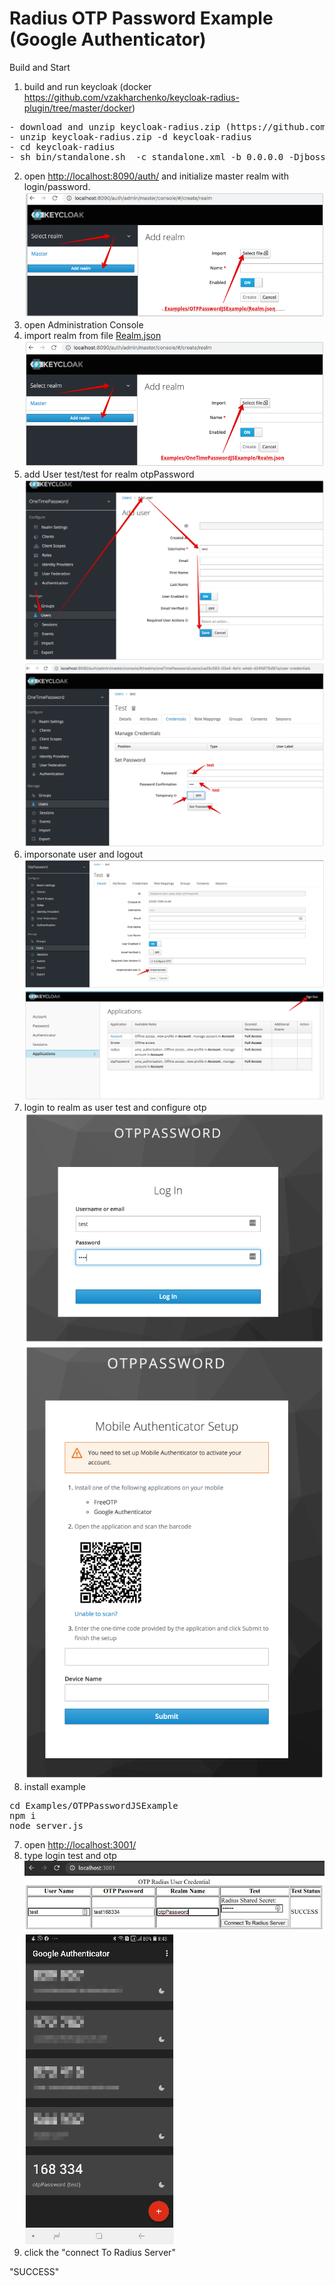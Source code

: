 # Radius OTP Password Example (Google Authenticator)

Build and Start
1. build and run keycloak (docker https://github.com/vzakharchenko/keycloak-radius-plugin/tree/master/docker)
<pre>
- download and unzip keycloak-radius.zip (https://github.com/vzakharchenko/keycloak-radius-plugin/releases)
- unzip keycloak-radius.zip -d keycloak-radius
- cd keycloak-radius
- sh bin/standalone.sh  -c standalone.xml -b 0.0.0.0 -Djboss.bind.address.management=0.0.0.0 --debug 8190 -Djboss.http.port=8090
</pre>
2. open [http://localhost:8090/auth/]() and initialize master realm with login/password. ![initRealm](../../docs/importRealm2.png)
3. open Administration Console
4. import realm from file [Realm.json](Realm.json) ![importRealm](../../docs/importRealm.png)
5. add User test/test for realm otpPassword ![createUser](../../docs/createUser.png)![setPassword_1](../../docs/setPassword_1.png)
6. imporsonate user and logout ![impersonateUserExample](../../docs/impersonateUserExample.png) ![impersonateUserExample2](../../docs/impersonateUserExample2.png)
7. login to realm as user test and configure otp ![impersonateUserExample3](../../docs/impersonateUserExample3.png) ![impersonateUserExample4](../../docs/impersonateUserExample4.png)
8. install example
<pre>
cd Examples/OTPPasswordJSExample
npm i
node server.js
</pre>
7. open [http://localhost:3001/](http://localhost:3001/)
8. type login test<OTP Password> and otp ![otpPasswordClient](../../docs/otpPasswordClient.png) ![otp](../../docs/otp.png)
9. click the "connect To Radius Server"

"SUCCESS"



